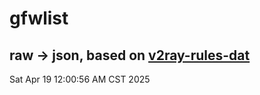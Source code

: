 # gfwlist
## raw -> json, based on [v2ray-rules-dat](https://github.com/Loyalsoldier/v2ray-rules-dat)
Sat Apr 19 12:00:56 AM CST 2025


